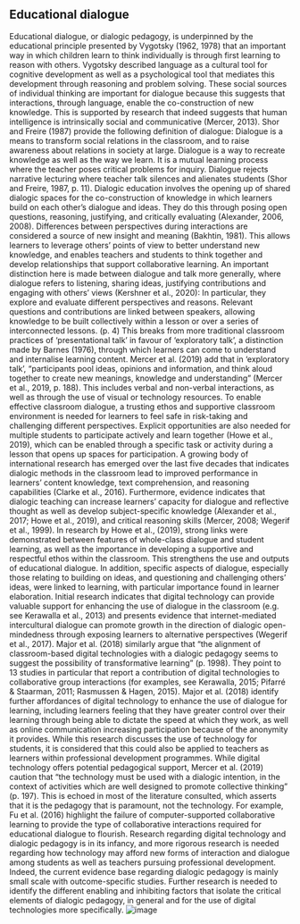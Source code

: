 ## Educational dialogue

Educational dialogue, or dialogic pedagogy, is underpinned by the educational principle presented by Vygotsky (1962, 1978) that an important way in which children learn to think individually is through first learning to reason with others. Vygotsky described language as a cultural tool for cognitive development as well as a psychological tool that mediates this development through reasoning and problem solving. These social sources of individual thinking are important for dialogue because this suggests that interactions, through language, enable the co-construction of new knowledge. This is supported by research that indeed suggests that human intelligence is intrinsically social and communicative (Mercer, 2013).
Shor and Freire (1987) provide the following definition of dialogue: 
Dialogue is a means to transform social relations in the classroom, and to raise awareness about relations in society at large. Dialogue is a way to recreate knowledge as well as the way we learn. It is a mutual learning process where the teacher poses critical problems for inquiry. Dialogue rejects narrative lecturing where teacher talk silences and alienates students (Shor and Freire, 1987, p. 11).
Dialogic education involves the opening up of shared dialogic spaces for the co-construction of knowledge in which learners build on each other’s dialogue and ideas. They do this through posing open questions, reasoning, justifying, and critically evaluating (Alexander, 2006, 2008). Differences between perspectives during interactions are considered a source of new insight and meaning (Bakhtin, 1981). This allows learners to leverage others’ points of view to better understand new knowledge, and enables teachers and students to think together and develop relationships that support collaborative learning. 
An important distinction here is made between dialogue and talk more generally, where dialogue refers to listening, sharing ideas, justifying contributions and engaging with others’ views (Kershner et al., 2020): 
In particular, they explore and evaluate different perspectives and reasons. Relevant questions and contributions are linked between speakers, allowing knowledge to be built collectively within a lesson or over a series of interconnected lessons. (p. 4)
This breaks from more traditional classroom practices of ‘presentational talk’ in favour of ‘exploratory talk’, a distinction made by Barnes (1976), through which learners can come to understand and internalise learning content. Mercer et al. (2019) add that in ‘exploratory talk’, “participants pool ideas, opinions and information, and think aloud together to create new meanings, knowledge and understanding” (Mercer et al., 2019, p. 188). This includes verbal and non-verbal interactions, as well as through the use of visual or technology resources.
To enable effective classroom dialogue, a trusting ethos and supportive classroom environment is needed for learners to feel safe in risk-taking and challenging different perspectives. Explicit opportunities are also needed for multiple students to participate actively and learn together (Howe et al., 2019), which can be enabled through a specific task or activity during a lesson that opens up spaces for participation.
A growing body of international research has emerged over the last five decades that indicates dialogic methods in the classroom lead to improved performance in learners’ content knowledge, text comprehension, and reasoning capabilities (Clarke et al., 2016). Furthermore, evidence indicates that dialogic teaching can increase learners’ capacity for dialogue and reflective thought as well as develop subject-specific knowledge (Alexander et al., 2017; Howe et al., 2019), and critical reasoning skills (Mercer, 2008; Wegerif et al., 1999). In research by Howe et al., (2019), strong links were demonstrated between features of whole-class dialogue and student learning, as well as the importance in developing a supportive and respectful ethos within the classroom. This strengthens the use and outputs of educational dialogue. In addition, specific aspects of dialogue, especially those relating to building on ideas, and questioning and challenging others’ ideas, were linked to learning, with particular importance found in learner elaboration.
Initial research indicates that digital technology can provide valuable support for enhancing the use of dialogue in the classroom (e.g. see Kerawalla et al., 2013) and presents evidence that internet-mediated intercultural dialogue can promote growth in the direction of dialogic open-mindedness through exposing learners to alternative perspectives (Wegerif et al., 2017). Major et al. (2018) similarly argue that “the alignment of classroom-based digital technologies with a dialogic pedagogy seems to suggest the possibility of transformative learning” (p. 1998). They point to 13 studies in particular that report a contribution of digital technologies to collaborative group interactions (for examples, see Kerawalla, 2015; Pifarré & Staarman, 2011; Rasmussen & Hagen, 2015). 
Major et al. (2018) identify further affordances of digital technology to enhance the use of dialogue for learning, including learners feeling that they have greater control over their learning through being able to dictate the speed at which they work, as well as online communication increasing participation because of the anonymity it provides. While this research discusses the use of technology for students, it is considered that this could also be applied to teachers as learners within professional development programmes.
While digital technology offers potential pedagogical support, Mercer et al. (2019) caution that “the technology must be used with a dialogic intention, in the context of activities which are well designed to promote collective thinking” (p. 197). This is echoed in most of the literature consulted, which asserts that it is the pedagogy that is paramount, not the technology. For example, Fu et al. (2016) highlight the failure of computer-supported collaborative learning to provide the type of collaborative interactions required for educational dialogue to flourish.
Research regarding digital technology and dialogic pedagogy is in its infancy, and more rigorous research is needed regarding how technology may afford new forms of interaction and dialogue among students as well as teachers pursuing professional development. Indeed, the current evidence base regarding dialogic pedagogy is mainly small scale with outcome-specific studies. Further research is needed to identify the different enabling and inhibiting factors that isolate the critical elements of dialogic pedagogy, in general and for the use of digital technologies more specifically.
![image](https://github.com/user-attachments/assets/1f73c821-377a-4504-aad3-52b427b697c5)
